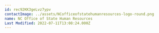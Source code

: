 ```yaml
---
id: rec92KK3geLvz7ypv
contactImage: ../assets/NCofficeofstatehumanresources-logo-round.png
name: NC Office of State Human Resources
Last Modified: 2022-07-11T13:08:24.000Z
---
```

